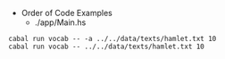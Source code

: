 - Order of Code Examples
  - ./app/Main.hs

```
cabal run vocab -- -a ../../data/texts/hamlet.txt 10
cabal run vocab -- ../../data/texts/hamlet.txt 10
```
